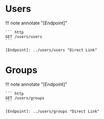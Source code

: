 # Users

!!! note annotate "[Endpoint]"  

    ``` http
    GET /users/users
    ```

    [Endpoint]: ../users/users "Direct Link"

# Groups

!!! note annotate "[Endpoint]"  

    ``` http
    GET /users/groups
    ```

    [Endpoint]: ../users/groups "Direct Link"